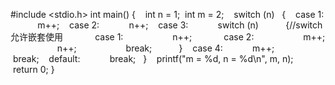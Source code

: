 #include <stdio.h>
int main()
{
    int n = 1;
     int m = 2;
    switch (n)
   {
    case 1:
            m++;
    case 2:
            n++;
    case 3:
            switch (n)
           {//switch允许嵌套使用
             case 1:
                    n++;
             case 2:
                    m++;
                    n++;
                    break;
           }
    case 4:
            m++;
            break;
    default:
            break;
   }
    printf("m = %d, n = %d\n", m, n);
    return 0;
}
